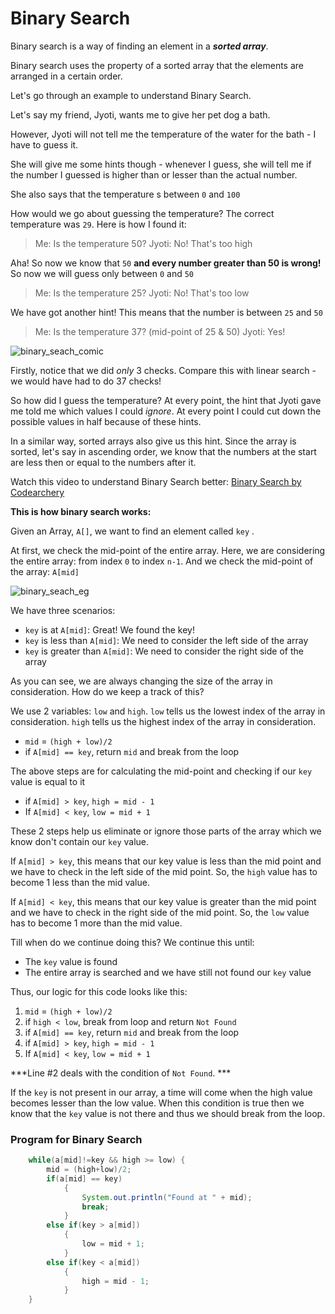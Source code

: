 # Binary Search

Binary search is a way of finding an element in a ***sorted array***. 

Binary search uses the property of a sorted array that the elements are arranged in a certain order.

Let's go through an example to understand Binary Search. 

Let's say my friend, Jyoti, wants me to give her pet dog a bath. 

However, Jyoti will not tell me the temperature of the water for the bath - I have to guess it. 

She will give me some hints though - whenever I guess, she will tell me if the number I guessed is higher than or lesser than the actual number. 

She also says that the temperature s between `0` and `100`

How would we go about guessing the temperature? The correct temperature was `29`. Here is how I found it:

> Me: Is the temperature 50?
> Jyoti: No! That's too high

Aha! So now we know that `50` **and every number greater than 50 is wrong!** So now we will guess only between `0` and `50`

> Me: Is the temperature 25?
> Jyoti: No! That's too low

We have got another hint! This means that the number is between `25` and `50`

> Me: Is the temperature 37? (mid-point of 25 & 50)
> Jyoti: Yes!

![binary_seach_comic](https://storage.googleapis.com/edyst-assets/static/Binary_search_comic.png)

Firstly, notice that we did _only_ 3 checks. Compare this with linear search - we would have had to do 37 checks!

So how did I guess the temperature? At every point, the hint that Jyoti gave me told me which values I could _ignore_. At every point I could cut down the possible values in half because of these hints.

In a similar way, sorted arrays also give us this hint. Since the array is sorted, let's say in ascending order, we know that the numbers at the start are less then or equal to the numbers after it.

Watch this video to understand Binary Search better: [Binary Search by Codearchery](https://www.youtube.com/watch?v=NfUTAymEfvQ)

**This is how binary search works:**

Given an Array, `A[]`, we want to find an element called `key` .

At first, we check the mid-point of the entire array. Here, we are considering the entire array: from index `0` to index `n-1`. And we check the mid-point of the array: `A[mid]`

![binary_seach_eg](https://storage.googleapis.com/edyst-assets/static/binary_search_eg_1.png)

We have three scenarios:
- `key` is at `A[mid]`: Great! We found the key!
- `key` is less than `A[mid]`: We need to consider the left side of the array
- `key` is greater than `A[mid]`: We need to consider the right side of the array

As you can see, we are always changing the size of the array in consideration. How do we keep a track of this?

We use 2 variables: `low` and `high`. `low` tells us the lowest index of the array in consideration. `high` tells us the highest index of the array in consideration.

- `mid` = `(high + low)/2`
- if `A[mid] == key`, return `mid` and break from the loop

The above steps are for calculating the mid-point and checking if our `key` value is equal to it

- if `A[mid] > key`, `high = mid - 1`
- If `A[mid] < key`, `low = mid + 1`

These 2 steps help us eliminate or ignore those parts of the array which we know don't contain our `key` value. 

If `A[mid] > key`, this means that our key value is less than the mid point and we have to check in the left side of the mid point. So, the `high` value has to become 1 less than the mid value.

If `A[mid] < key`, this means that our key value is greater than the mid point and we have to check in the right side of the mid point. So, the `low` value has to become 1 more than the mid value.

Till when do we continue doing this? We continue this until:
- The `key` value is found
- The entire array is searched and we have still not found our `key` value

Thus, our logic for this code looks like this:

1. `mid` = `(high + low)/2`
2. if `high < low`, break from loop and return `Not Found`
3. if `A[mid] == key`, return `mid` and break from the loop
4. if `A[mid] > key`, `high = mid - 1`
5. If `A[mid] < key`, `low = mid + 1`

***Line #2 deals with the condition of `Not Found`. ***

If the `key` is not present in our array, a time will come when the high value becomes lesser than the low value. When this condition is true then we know that the `key` value is not there and thus we should break from the loop.

### Program for Binary Search

```Java
    while(a[mid]!=key && high >= low) {
        mid = (high+low)/2;
        if(a[mid] == key)
            {
            	System.out.println("Found at " + mid);
            	break;
            } 
        else if(key > a[mid])
            {
            	low = mid + 1;
            }
        else if(key < a[mid])
            {
            	high = mid - 1;
            }
    }
```
